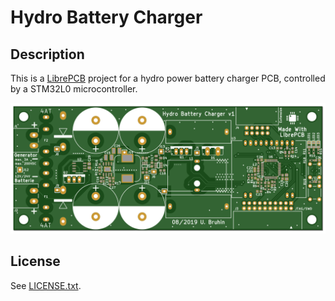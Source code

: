 # Hydro Battery Charger

## Description

This is a [LibrePCB](https://librepcb.org) project for a hydro power battery
charger PCB, controlled by a STM32L0 microcontroller.

![PCB Top](resources/pcb_top.png)

## License

See [LICENSE.txt](LICENSE.txt).
